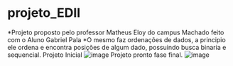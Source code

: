# projeto_EDII 
*Projeto proposto pelo professor Matheus Eloy do campus Machado feito com o Aluno Gabriel Pala 
*O mesmo faz ordenações de dados, a principio ele ordena e encontra posições de algum dado, possuindo busca binaria e sequencial.
Projeto Inicial
![image](https://user-images.githubusercontent.com/62069087/190871133-46489fe6-b691-4a5a-b853-757530012227.png)
Projeto pronto fase final.
![image](https://user-images.githubusercontent.com/62069087/191151430-6fb4ba3c-5aac-40e3-be66-a604a617f116.png)

